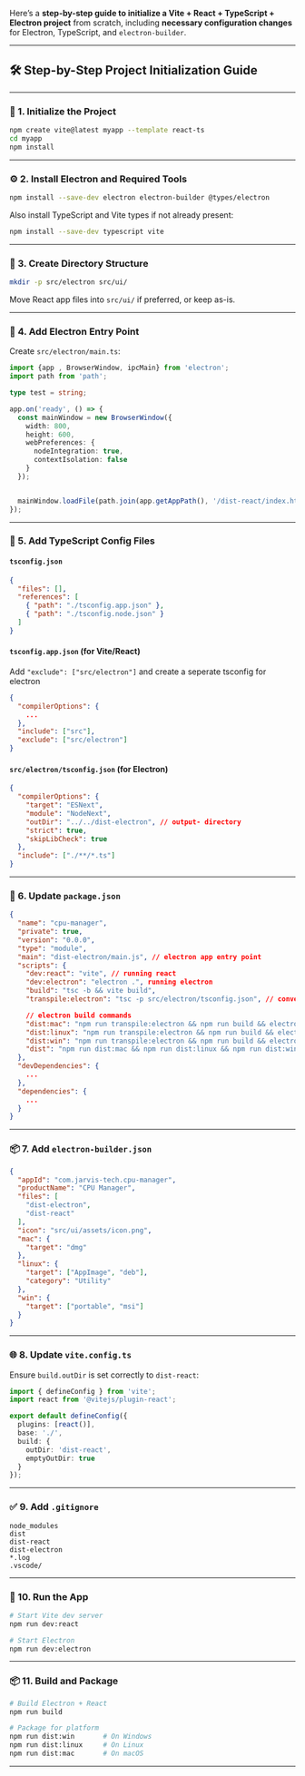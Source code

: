 Here’s a **step-by-step guide to initialize a Vite + React + TypeScript + Electron project** from scratch, including **necessary configuration changes** for Electron, TypeScript, and `electron-builder`.

---

## 🛠️ Step-by-Step Project Initialization Guide

---

### 🔁 1. Initialize the Project

```bash
npm create vite@latest myapp --template react-ts
cd myapp
npm install
```

---

### ⚙️ 2. Install Electron and Required Tools

```bash
npm install --save-dev electron electron-builder @types/electron
```

Also install TypeScript and Vite types if not already present:

```bash
npm install --save-dev typescript vite
```

---

### 🧾 3. Create Directory Structure

```bash
mkdir -p src/electron src/ui/
```


Move React app files into `src/ui/` if preferred, or keep as-is.

---

### 🧠 4. Add Electron Entry Point

Create `src/electron/main.ts`:

```ts
import {app , BrowserWindow, ipcMain} from 'electron';
import path from 'path';

type test = string;

app.on('ready', () => {
  const mainWindow = new BrowserWindow({
    width: 800,
    height: 600,
    webPreferences: {
      nodeIntegration: true,
      contextIsolation: false
    }
  });


  mainWindow.loadFile(path.join(app.getAppPath(), '/dist-react/index.html'));
});
```

---

### 🧪 5. Add TypeScript Config Files

#### `tsconfig.json`

```json
{
  "files": [],
  "references": [
    { "path": "./tsconfig.app.json" },
    { "path": "./tsconfig.node.json" }
  ]
}
```

#### `tsconfig.app.json` (for Vite/React)
Add `"exclude": ["src/electron"]` and create a seperate  tsconfig for electron
```json
{
  "compilerOptions": {
    ...
  },
  "include": ["src"],
  "exclude": ["src/electron"]
}
```

#### `src/electron/tsconfig.json` (for Electron)

```json
{
  "compilerOptions": {
    "target": "ESNext",
    "module": "NodeNext",
    "outDir": "../../dist-electron", // output- directory
    "strict": true,
    "skipLibCheck": true
  },
  "include": ["./**/*.ts"]
}
```

---

### 🔧 6. Update `package.json`

```json
{
  "name": "cpu-manager",
  "private": true,
  "version": "0.0.0",
  "type": "module",
  "main": "dist-electron/main.js", // electron app entry point
  "scripts": {
    "dev:react": "vite", // running react
    "dev:electron": "electron .", running electron
    "build": "tsc -b && vite build",
    "transpile:electron": "tsc -p src/electron/tsconfig.json", // converting ts to js

    // electron build commands
    "dist:mac": "npm run transpile:electron && npm run build && electron-builder --mac --arm64",
    "dist:linux": "npm run transpile:electron && npm run build && electron-builder --linux --x64",
    "dist:win": "npm run transpile:electron && npm run build && electron-builder --win --x64",
    "dist": "npm run dist:mac && npm run dist:linux && npm run dist:win"
  },
  "devDependencies": {
    ...
  },
  "dependencies": {
    ...
  }
}
```

---

### 📦 7. Add `electron-builder.json`

```json
{
  "appId": "com.jarvis-tech.cpu-manager",
  "productName": "CPU Manager",
  "files": [
    "dist-electron",
    "dist-react"
  ],
  "icon": "src/ui/assets/icon.png",
  "mac": {
    "target": "dmg"
  },
  "linux": {
    "target": ["AppImage", "deb"],
    "category": "Utility"
  },
  "win": {
    "target": ["portable", "msi"]
  }
}
```

---

### 🌐 8. Update `vite.config.ts`

Ensure `build.outDir` is set correctly to `dist-react`:

```ts
import { defineConfig } from 'vite';
import react from '@vitejs/plugin-react';

export default defineConfig({
  plugins: [react()],
  base: './',
  build: {
    outDir: 'dist-react',
    emptyOutDir: true
  }
});
```

---

### ✅ 9. Add `.gitignore`

```gitignore
node_modules
dist
dist-react
dist-electron
*.log
.vscode/
```

---

### 🚀 10. Run the App

```bash
# Start Vite dev server
npm run dev:react

# Start Electron
npm run dev:electron
```

---

### 📦 11. Build and Package

```bash
# Build Electron + React
npm run build

# Package for platform
npm run dist:win       # On Windows
npm run dist:linux     # On Linux
npm run dist:mac       # On macOS
```

---

